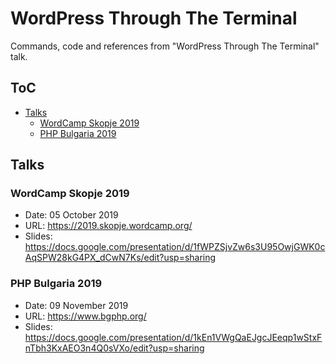 # WordPress Through The Terminal

Commands, code and references from "WordPress Through The Terminal" talk.

## ToC

- [Talks](#talks)
  - [WordCamp Skopje 2019](#wordcamp-skopje-2019)
  - [PHP Bulgaria 2019](#php-bulgaria-2019)

## Talks

### WordCamp Skopje 2019

- Date: 05 October 2019
- URL: https://2019.skopje.wordcamp.org/
- Slides: https://docs.google.com/presentation/d/1fWPZSjvZw6s3U95OwjGWK0cAqSPW28kG4PX_dCwN7Ks/edit?usp=sharing

### PHP Bulgaria 2019

- Date: 09 November 2019
- URL: https://www.bgphp.org/
- Slides: https://docs.google.com/presentation/d/1kEn1VWgQaEJgcJEeqp1wStxFnTbh3KxAEO3n4Q0sVXo/edit?usp=sharing
